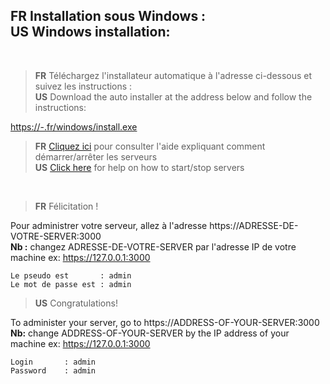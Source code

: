 <h2>
<b>FR</b> Installation sous Windows :<br>
<b>US</b> Windows installation:
</h2>

<br>

> <b>FR</b> Téléchargez l'installateur automatique à l'adresse ci-dessous et suivez les instructions :<br>
> <b>US</b> Download the auto installer at the address below and follow the instructions:

<a href="#">https://-.fr/windows/install.exe</a><br>


> <b>FR</b> <a href="AIDE.md">Cliquez ici</a> pour consulter l'aide expliquant comment démarrer/arrêter les serveurs<br>
> <b>US</b> <a href="HELP.md">Click here</a> for help on how to start/stop servers

<br>

> <b>FR</b> Félicitation !

Pour administrer votre serveur, allez à l'adresse https://ADRESSE-DE-VOTRE-SERVER:3000<br>
<b>Nb :</b> changez ADRESSE-DE-VOTRE-SERVER par l'adresse IP de votre machine ex: https://127.0.0.1:3000
```
Le pseudo est       : admin
Le mot de passe est : admin
```

> <b>US</b> Congratulations!

To administer your server, go to https://ADDRESS-OF-YOUR-SERVER:3000<br>
<b>Nb:</b> change ADDRESS-OF-YOUR-SERVER by the IP address of your machine ex: https://127.0.0.1:3000
```
Login 		: admin
Password 	: admin
```


